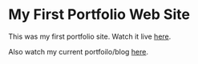 # My First Portfolio Web Site

This was my first portfolio site. Watch it live [here](https://anfelo.github.io).

Also watch my current portfoilo/blog [here](https://www.anfelos.com).
